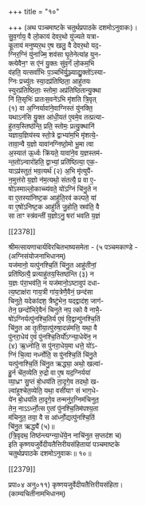 +++
title = "१०"

+++
(अथ पञ्चमाष्टके चतुर्थप्रपाठके दशमोऽनुवाकः)।  
सु॒व॒र्गाय॒ वै लो॒काय॑ देवर॒थो यु॑ज्यते यत्रा-  
कू॒ताय॑ मनुष्यर॒थ ए॒ष खलु॒ वै देवर॒थो यद॒-  
ग्निर॒ग्निं यु॑नाज्मि॒ शव॑सा घृ॒तेनेत्या॑ह युन-  
क्त्येवैन॒ꣳ स ए॑नं यु॒क्तः सु॑व॒र्गं लो॒कम॒भि  
व॑हति॒ यत्सर्वा॑भिः प॒ञ्चभि॑र्यु॒ञ्ज्याद्यु॒क्तो॑ऽस्या-  
ग्निः प्रच्यु॑तः स्या॒दप्र॑तिष्ठिता॒ आहु॑तयः  
स्युरप्र॑तिष्ठिताः॒ स्तोमा॒ अप्र॑तिष्ठितान्यु॒क्था  
नि॑ ति॒सृभिः॑ प्रातःस॒वने॑ऽभि मृ॑शति त्रि॒वृत्  
(१) वा अ॒ग्निर्यावा॑ने॒वाग्निस्तं यु॑नक्ति॒  
यथाऽन॑सि यु॒क्त आ॑धी॒यत॑ ए॒वमे॒व तत्प्रत्या-  
हु॑तय॒स्तिष्ठ॑न्ति॒ प्रति॒ स्तोमः॒ प्रत्यु॒क्थानि॑  
यज्ञाय॒ज्ञिय॑स्य स्तो॒त्रे द्वाभ्या॑म॒भि मृ॑शत्ये॒-  
तावा॒न्वै य॒ज्ञो यावा॑नग्निष्ठो॒मो भू॒मा त्वा  
अ॒स्यात॑ ऊ॒र्ध्वः क्रि॑यते॒ यावा॑ने॒व य॒ज्ञस्तम॑-  
न्त॒तो॑ऽन्वारो॑हति॒ द्वाभ्यां॒ प्रति॑ष्ठित्या॒ एक॒-  
याऽप्र॑स्तुतं॒ भव॒त्यर्थ॑ (२) अ॒भि मृ॑त्युपै॑-  
न॒मुत्त॑रो य॒ज्ञो न॑म॒त्यथो॒ संतत्यै॒ प्र वा ए॒-  
षो॑ऽस्माल्लो॒काच्च्य॑वते॒ यो॑ऽग्निं चि॑नु॒ते न  
वा ए॒तस्या॑निष्ट॒क आहु॑ति॒रव॑ कल्पते॒ यां  
वा ए॒षो॑ऽनिष्ट॒क आहु॑तिं जु॒होति॒ स्रव॑ति॒ वै  
सा ताꣳ स्त्र॑वन्तीं य॒ज्ञोऽनु॒ षरा॑ भवति य॒ज्ञं

[[2378]]

श्रीमत्सायणाचार्यविरचितभाष्यसमेता - (५ पञ्चमकाण्डे -  
(अग्निसंयोजनाभिधानम्)  
यज॑मानो॒ यत्पु॑नश्चि॒तिं चि॑नु॒त आहु॑तीनां॒  
प्रति॑ष्ठित्यै॒ प्रत्याहु॑तय॒स्तिष्ठ॑न्ति (३) न  
य॒ज्ञः प॑रा॒भव॑ति॒ न यज॑मानो॒ऽष्टावुप॑ दधा-  
त्य॒ष्टाक्ष॑रा गाय॒त्री गा॑य॒त्रेणै॒वैनं॒ छन्द॑सा  
चिनुते॒ यदेका॑दश॒ त्रैष्टु॑भेन॒ यद्द्वाद॑श॒ जाग॑-  
तेन॒ छन्दो॑भिरे॒वैनं॑ चिनुते नप॒ त्को वै नाभै॒-  
षो॑ऽग्निर्यत्पु॑नश्चि॒तिर्य ए॒वं वि॒द्वान्पु॑नश्चि॒तिं  
चि॑नु॒त आ तृ॒तीया॒त्पु॑रुषा॒दन्न॑मत्ति॒ यथा॒ वै  
पु॑नरा॒धेय॑ ए॒वं पु॑नश्चि॒तिर्यो॑ऽग्न्या॒धेये॑न॒ न  
(४) ऋ॒ध्नोति॒ स पु॑नरा॒धेय॒मा धत्ते॒ यो॑ऽ-  
ग्निं चि॒त्वा नर्ध्नोति॒ स पु॑नश्चि॒तिं चि॑नु॒ते  
यत्पु॑नाश्चि॒तिं चि॑नु॒त ऋद्ध्या॒ अथो॒ खल्वा॑-  
हु॒र्न चे॑त॒व्येति रु॒द्रो वा ए॒ष यद॒ग्निर्यया॑  
व्या॒ध्रꣳ सु॒प्तं बो॒धय॑ति ता॒दृगे॒व तदथो॒ ख-  
ल्वा॑हुश्चेत॒व्येति॒ यथा॒ वसी॑याꣳ सं भाग॒धे-  
ये॑न बो॒धय॑ति ता॒दृगे॒व तन्मनु॑र॒ग्निम॑चिनुत॒  
तेन॒ नाऽऽर्ध्नो॒त्स ए॒तां पु॑नश्चि॒तिम॑पश्य॒ता  
म॑चिनुत॒ तया॒ वै स आ॑र्ध्नो॒द्यत्पु॑नश्चि॒तिं  
चि॑नु॒त ऋद्ध्यै॑ (५)॥  
(त्रि॒वृदथ॒ तिष्ठ॑न्त्यग्न्या॒धे॑ये॒न नाचि॑नुत स॒प्तद॑श च)  
इति कृष्णयजुर्वेदीयतैत्तिरीयसंहितायां पञ्चमाष्टके  
चतुर्थप्रपाठके दशमोऽनुवाकः॥ १०॥

[[2379]]

प्रपा०४ अनु०११) कृष्णयजुर्वेदीयतैत्तिरीयसंहिता।  
(काम्यचितीनामभिधानम्)  
